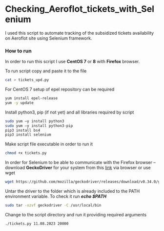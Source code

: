 # Checking_Aeroflot_tickets_with_Selenium
I used this script to automate tracking of the subsidized tickets availability on Aeroflot site using Selenium framework. 


### How to run ###
In order to run this script I use **CentOS 7** or **8** with **Firefox** browser.

To run script copy and paste it to the file
```bash
cat > tickets_upd.py
```
For CentOS 7 setup of epel repository can be required
```bash
yum install epel-release
yum -y update
```

Install python3, pip (if not yet) and all libraries required by script
```bash
sudo yum –y install python3
sudo yum –y install python3-pip
pip3 install bs4
pip3 install selenium
```

Make script file executable in order to run it
```bash
chmod +x tickets.py
```
In order for Selenium to be able to communicate with the Firefox browser – download **GeckoDriver** for your system from this [link](https://github.com/mozilla/geckodriver/releases) via browser or use wget
```bash
wget https://github.com/mozilla/geckodriver/releases/download/v0.34.0/geckodriver-v0.34.0-linux64.tar.gz -O geckodriver
```
Untar the driver to the folder which is already included to the PATH environment variable. To check it run ***echo $PATH***
```bash
sudo tar -xzvf geckodriver -C /usr/local/bin
```
Change to the script directory and run it providing required arguments
```bash
./tickets.py 11.08.2023 20000
```
